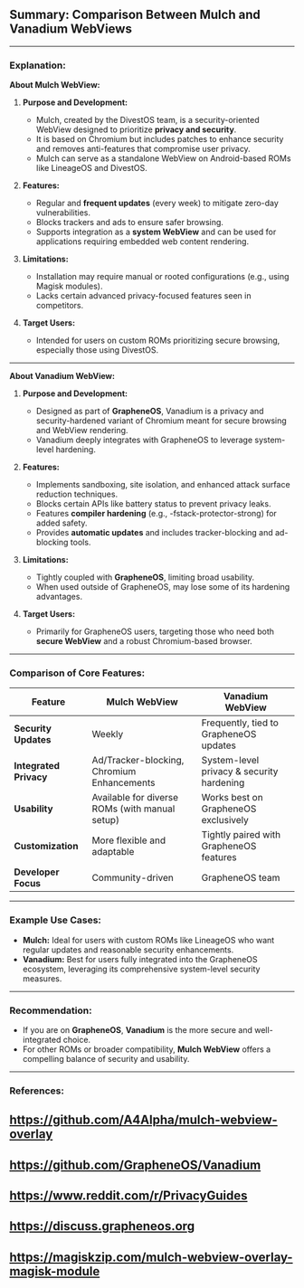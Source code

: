 ## Summary: Comparison Between Mulch and Vanadium WebViews<br>
---

### Explanation:<br>

**About Mulch WebView:**<br>
1. **Purpose and Development:**
   - Mulch, created by the DivestOS team, is a security-oriented WebView designed to prioritize **privacy and security**.
   - It is based on Chromium but includes patches to enhance security and removes anti-features that compromise user privacy.
   - Mulch can serve as a standalone WebView on Android-based ROMs like LineageOS and DivestOS.

2. **Features:**
   - Regular and **frequent updates** (every week) to mitigate zero-day vulnerabilities.
   - Blocks trackers and ads to ensure safer browsing.
   - Supports integration as a **system WebView** and can be used for applications requiring embedded web content rendering.

3. **Limitations:**
   - Installation may require manual or rooted configurations (e.g., using Magisk modules).
   - Lacks certain advanced privacy-focused features seen in competitors.

4. **Target Users:**
   - Intended for users on custom ROMs prioritizing secure browsing, especially those using DivestOS.

---

**About Vanadium WebView:**<br>
1. **Purpose and Development:**
   - Designed as part of **GrapheneOS**, Vanadium is a privacy and security-hardened variant of Chromium meant for secure browsing and WebView rendering.
   - Vanadium deeply integrates with GrapheneOS to leverage system-level hardening.

2. **Features:**
   - Implements sandboxing, site isolation, and enhanced attack surface reduction techniques.
   - Blocks certain APIs like battery status to prevent privacy leaks.
   - Features **compiler hardening** (e.g., -fstack-protector-strong) for added safety.
   - Provides **automatic updates** and includes tracker-blocking and ad-blocking tools.

3. **Limitations:**
   - Tightly coupled with **GrapheneOS**, limiting broad usability.
   - When used outside of GrapheneOS, may lose some of its hardening advantages.

4. **Target Users:**
   - Primarily for GrapheneOS users, targeting those who need both **secure WebView** and a robust Chromium-based browser.

---

### Comparison of Core Features:<br>

| **Feature**            | **Mulch WebView**                           | **Vanadium WebView**                      |
|------------------------|---------------------------------------------|-------------------------------------------|
| **Security Updates**    | Weekly                                     | Frequently, tied to GrapheneOS updates    |
| **Integrated Privacy**  | Ad/Tracker-blocking, Chromium Enhancements | System-level privacy & security hardening |
| **Usability**           | Available for diverse ROMs (with manual setup) | Works best on GrapheneOS exclusively     |
| **Customization**       | More flexible and adaptable                | Tightly paired with GrapheneOS features   |
| **Developer Focus**     | Community-driven                           | GrapheneOS team                           |

---

### Example Use Cases:<br>
- **Mulch:** Ideal for users with custom ROMs like LineageOS who want regular updates and reasonable security enhancements.
- **Vanadium:** Best for users fully integrated into the GrapheneOS ecosystem, leveraging its comprehensive system-level security measures.

---

### Recommendation:<br>
- If you are on **GrapheneOS**, **Vanadium** is the more secure and well-integrated choice.
- For other ROMs or broader compatibility, **Mulch WebView** offers a compelling balance of security and usability.

---

### References:
## https://github.com/A4Alpha/mulch-webview-overlay  
## https://github.com/GrapheneOS/Vanadium  
## https://www.reddit.com/r/PrivacyGuides  
## https://discuss.grapheneos.org  
## https://magiskzip.com/mulch-webview-overlay-magisk-module